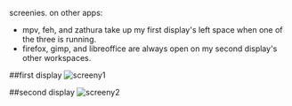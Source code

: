 screenies. on other apps:

* mpv, feh, and zathura take up my first display's left space when one of the three is running.
* firefox, gimp, and libreoffice are always open on my second display's other workspaces.

##first display
![screeny1](http://a.pomf.se/2Gn1.png)

##second display
![screeny2](http://a.pomf.se/0Au8.png)

